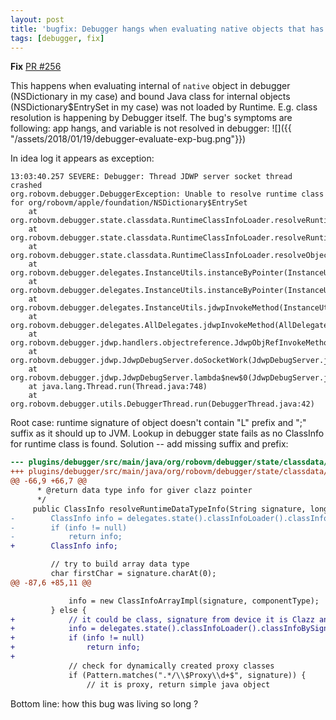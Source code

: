 ```yaml
---
layout: post
title: 'bugfix: Debugger hangs when evaluating native objects that has no corresponding Java class loaded'
tags: [debugger, fix]
---
```

**Fix** [PR #256](https://github.com/MobiVM/robovm/pull/256)  

This happens when evaluating internal of `native` object in debugger (NSDictionary in my case) and bound Java class for internal objects (NSDictionary$EntrySet in my case) was not loaded by Runtime. E.g. class resolution is happening by Debugger itself.
The bug's symptoms are following: app hangs, and variable is not resolved in debugger:
![]({{ "/assets/2018/01/19/debugger-evaluate-exp-bug.png"}})

In idea log it appears as exception:
<!-- more -->

```
13:03:40.257 SEVERE: Debugger: Thread JDWP server socket thread crashed
org.robovm.debugger.DebuggerException: Unable to resolve runtime class for org/robovm/apple/foundation/NSDictionary$EntrySet
	at org.robovm.debugger.state.classdata.RuntimeClassInfoLoader.resolveRuntimeDataTypeInfo(RuntimeClassInfoLoader.java:98)
	at org.robovm.debugger.state.classdata.RuntimeClassInfoLoader.resolveRuntimeDataTypeInfo(RuntimeClassInfoLoader.java:46)
	at org.robovm.debugger.state.classdata.RuntimeClassInfoLoader.resolveObjectRuntimeDataTypeInfo(RuntimeClassInfoLoader.java:60)
	at org.robovm.debugger.delegates.InstanceUtils.instanceByPointer(InstanceUtils.java:411)
	at org.robovm.debugger.delegates.InstanceUtils.instanceByPointer(InstanceUtils.java:438)
	at org.robovm.debugger.delegates.InstanceUtils.jdwpInvokeMethod(InstanceUtils.java:619)
	at org.robovm.debugger.delegates.AllDelegates.jdwpInvokeMethod(AllDelegates.java:349)
	at org.robovm.debugger.jdwp.handlers.objectreference.JdwpObjRefInvokeMethodHandler.handle(JdwpObjRefInvokeMethodHandler.java:52)
	at org.robovm.debugger.jdwp.JdwpDebugServer.doSocketWork(JdwpDebugServer.java:196)
	at org.robovm.debugger.jdwp.JdwpDebugServer.lambda$new$0(JdwpDebugServer.java:129)
	at java.lang.Thread.run(Thread.java:748)
	at org.robovm.debugger.utils.DebuggerThread.run(DebuggerThread.java:42)
```

Root case: runtime signature of object doesn't contain "L" prefix and ";" suffix as it should up to JVM. Lookup in debugger state fails as no ClassInfo for runtime class is found. Solution -- add missing suffix and prefix:
```patch
--- plugins/debugger/src/main/java/org/robovm/debugger/state/classdata/RuntimeClassInfoLoader.java	(revision 39e0c4cf2a65f63f0fe64efe005962204c19a629)
+++ plugins/debugger/src/main/java/org/robovm/debugger/state/classdata/RuntimeClassInfoLoader.java	(date 1516360006000)
@@ -66,9 +66,7 @@
      * @return data type info for giver clazz pointer
      */
     public ClassInfo resolveRuntimeDataTypeInfo(String signature, long clazzPtr) {
-        ClassInfo info = delegates.state().classInfoLoader().classInfoBySignature(signature);
-        if (info != null)
-            return info;
+        ClassInfo info;

         // try to build array data type
         char firstChar = signature.charAt(0);
@@ -87,6 +85,11 @@

             info = new ClassInfoArrayImpl(signature, componentType);
         } else {
+            // it could be class, signature from device it is Clazz and not bounded by L and ;
+            info = delegates.state().classInfoLoader().classInfoBySignature("L" + signature + ";");
+            if (info != null)
+                return info;
+
             // check for dynamically created proxy classes
             if (Pattern.matches(".*/\\$Proxy\\d+$", signature)) {
                 // it is proxy, return simple java object
```

Bottom line: how this bug was living so long ?
